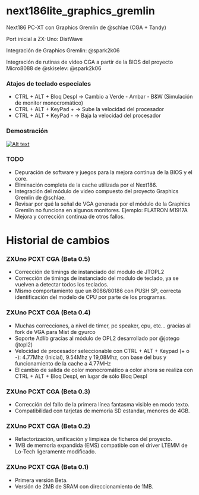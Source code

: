 # next186lite_graphics_gremlin
Next186 PC-XT con Graphics Gremlin de @schlae (CGA + Tandy)

Port inicial a ZX-Uno: DistWave

Integración de Graphics Gremlin: @spark2k06

Integración de rutinas de vídeo CGA a partir de la BIOS del proyecto Micro8088 de @skiselev: @spark2k06

### Atajos de teclado especiales

* CTRL + ALT + Bloq Despl -> Cambio a Verde - Ambar - B&W (Simulación de monitor monocromático)
* CTRL + ALT + KeyPad + -> Sube la velocidad del procesador 
* CTRL + ALT + KeyPad - -> Baja la velocidad del procesador 

### Demostración

[![Alt text](https://lh3.googleusercontent.com/pw/AM-JKLUV9PB55D0MieEYQAd9cCj-9bW4pR9aMlowqKWm2t3Nh9mkeFxihPSnopOpn053ytlhib9oQyIpYs-ecqNHf2uMlmOYGhbLy7TkVAn5jJg4fhmAcebjAzrelnwq_KqYTe8tcudrD5lIJmvU77areEIn5Q=w1129-h631-no?authuser=0)](https://www.youtube.com/watch?v=DJegKkxdmRs)



### TODO

* Depuración de software y juegos para la mejora continua de la BIOS y el core.
* Eliminación completa de la cache utilizada por el Next186.
* Integración del módulo de video compuesto del proyecto Graphics Gremlin de @schlae.
* Revisar por qué la señal de VGA generada por el módulo de la Graphics Gremlin no funciona en algunos monitores. Ejemplo: FLATRON M1917A
* Mejora y corrección continua de otros fallos.

# Historial de cambios

### ZXUno PCXT CGA (Beta 0.5)

* Corrección de timings de instanciado del modulo de JTOPL2
* Corrección de timings de instanciado del modulo de teclado, ya se vuelven a detectar todos los teclados.
* Mismo comportamiento que un 8086/80186 con PUSH SP, correcta identificación del modelo de CPU por parte de los programas.

### ZXUno PCXT CGA (Beta 0.4)

* Muchas correcciones, a nivel de timer, pc speaker, cpu, etc... gracias al fork de VGA para Mist de gyurco
* Soporte Adlib gracias al módulo de OPL2 desarrollado por @jotego (jtopl2)
* Velocidad de procesador seleccionable con CTRL + ALT + Keypad (+ o -): 4.77Mhz (Inicial), 9.54Mhz y 19,08Mhz, con base del bus y funcionamiento de la cache a 4.77MHz
* El cambio de salida de color monocromático a color ahora se realiza con CTRL + ALT + Bloq Despl, en lugar de sólo Bloq Despl

### ZXUno PCXT CGA (Beta 0.3)

* Corrección del fallo de la primera línea fantasma visible en modo texto.
* Compatibilidad con tarjetas de memoria SD estandar, menores de 4GB.

### ZXUno PCXT CGA (Beta 0.2)

* Refactorización, unificación y limpieza de ficheros del proyecto.
* 1MB de memoria expandida (EMS) compatible con el driver LTEMM de Lo-Tech ligeramente modificado.

### ZXUno PCXT CGA (Beta 0.1)

* Primera versión Beta.
* Versión de 2MB de SRAM con direccionamiento de 1MB.
